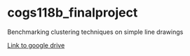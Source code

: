 # cogs118b_finalproject
Benchmarking clustering techniques on simple line drawings

[Link to google drive](https://drive.google.com/drive/folders/1rlwzg5wyT-4oD4EPJrFyY3BBW8xQZGQp?usp=sharing)
